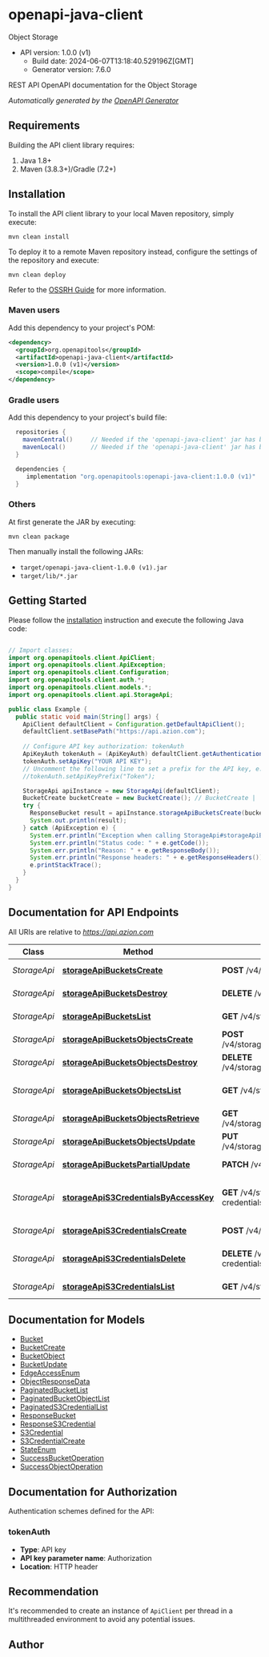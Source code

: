 # openapi-java-client

Object Storage
- API version: 1.0.0 (v1)
  - Build date: 2024-06-07T13:18:40.529196Z[GMT]
  - Generator version: 7.6.0

REST API OpenAPI documentation for the Object Storage


*Automatically generated by the [OpenAPI Generator](https://openapi-generator.tech)*


## Requirements

Building the API client library requires:
1. Java 1.8+
2. Maven (3.8.3+)/Gradle (7.2+)

## Installation

To install the API client library to your local Maven repository, simply execute:

```shell
mvn clean install
```

To deploy it to a remote Maven repository instead, configure the settings of the repository and execute:

```shell
mvn clean deploy
```

Refer to the [OSSRH Guide](http://central.sonatype.org/pages/ossrh-guide.html) for more information.

### Maven users

Add this dependency to your project's POM:

```xml
<dependency>
  <groupId>org.openapitools</groupId>
  <artifactId>openapi-java-client</artifactId>
  <version>1.0.0 (v1)</version>
  <scope>compile</scope>
</dependency>
```

### Gradle users

Add this dependency to your project's build file:

```groovy
  repositories {
    mavenCentral()     // Needed if the 'openapi-java-client' jar has been published to maven central.
    mavenLocal()       // Needed if the 'openapi-java-client' jar has been published to the local maven repo.
  }

  dependencies {
     implementation "org.openapitools:openapi-java-client:1.0.0 (v1)"
  }
```

### Others

At first generate the JAR by executing:

```shell
mvn clean package
```

Then manually install the following JARs:

* `target/openapi-java-client-1.0.0 (v1).jar`
* `target/lib/*.jar`

## Getting Started

Please follow the [installation](#installation) instruction and execute the following Java code:

```java

// Import classes:
import org.openapitools.client.ApiClient;
import org.openapitools.client.ApiException;
import org.openapitools.client.Configuration;
import org.openapitools.client.auth.*;
import org.openapitools.client.models.*;
import org.openapitools.client.api.StorageApi;

public class Example {
  public static void main(String[] args) {
    ApiClient defaultClient = Configuration.getDefaultApiClient();
    defaultClient.setBasePath("https://api.azion.com");
    
    // Configure API key authorization: tokenAuth
    ApiKeyAuth tokenAuth = (ApiKeyAuth) defaultClient.getAuthentication("tokenAuth");
    tokenAuth.setApiKey("YOUR API KEY");
    // Uncomment the following line to set a prefix for the API key, e.g. "Token" (defaults to null)
    //tokenAuth.setApiKeyPrefix("Token");

    StorageApi apiInstance = new StorageApi(defaultClient);
    BucketCreate bucketCreate = new BucketCreate(); // BucketCreate | 
    try {
      ResponseBucket result = apiInstance.storageApiBucketsCreate(bucketCreate);
      System.out.println(result);
    } catch (ApiException e) {
      System.err.println("Exception when calling StorageApi#storageApiBucketsCreate");
      System.err.println("Status code: " + e.getCode());
      System.err.println("Reason: " + e.getResponseBody());
      System.err.println("Response headers: " + e.getResponseHeaders());
      e.printStackTrace();
    }
  }
}

```

## Documentation for API Endpoints

All URIs are relative to *https://api.azion.com*

Class | Method | HTTP request | Description
------------ | ------------- | ------------- | -------------
*StorageApi* | [**storageApiBucketsCreate**](docs/StorageApi.md#storageApiBucketsCreate) | **POST** /v4/storage/buckets | Create a new bucket
*StorageApi* | [**storageApiBucketsDestroy**](docs/StorageApi.md#storageApiBucketsDestroy) | **DELETE** /v4/storage/buckets/{name} | Delete a bucket
*StorageApi* | [**storageApiBucketsList**](docs/StorageApi.md#storageApiBucketsList) | **GET** /v4/storage/buckets | List buckets
*StorageApi* | [**storageApiBucketsObjectsCreate**](docs/StorageApi.md#storageApiBucketsObjectsCreate) | **POST** /v4/storage/buckets/{bucket_name}/objects/{object_key} | Create new object key
*StorageApi* | [**storageApiBucketsObjectsDestroy**](docs/StorageApi.md#storageApiBucketsObjectsDestroy) | **DELETE** /v4/storage/buckets/{bucket_name}/objects/{object_key} | Delete object key
*StorageApi* | [**storageApiBucketsObjectsList**](docs/StorageApi.md#storageApiBucketsObjectsList) | **GET** /v4/storage/buckets/{bucket_name}/objects | List buckets objects
*StorageApi* | [**storageApiBucketsObjectsRetrieve**](docs/StorageApi.md#storageApiBucketsObjectsRetrieve) | **GET** /v4/storage/buckets/{bucket_name}/objects/{object_key} | Download object
*StorageApi* | [**storageApiBucketsObjectsUpdate**](docs/StorageApi.md#storageApiBucketsObjectsUpdate) | **PUT** /v4/storage/buckets/{bucket_name}/objects/{object_key} | Update the object key
*StorageApi* | [**storageApiBucketsPartialUpdate**](docs/StorageApi.md#storageApiBucketsPartialUpdate) | **PATCH** /v4/storage/buckets/{name} | Update bucket info
*StorageApi* | [**storageApiS3CredentialsByAccessKey**](docs/StorageApi.md#storageApiS3CredentialsByAccessKey) | **GET** /v4/storage/s3-credentials/{s3_credential_access_key} | get by s3 credentials by access key
*StorageApi* | [**storageApiS3CredentialsCreate**](docs/StorageApi.md#storageApiS3CredentialsCreate) | **POST** /v4/storage/s3-credentials | create s3 credentials
*StorageApi* | [**storageApiS3CredentialsDelete**](docs/StorageApi.md#storageApiS3CredentialsDelete) | **DELETE** /v4/storage/s3-credentials/{s3_credential_access_key} | delete by s3 credentials
*StorageApi* | [**storageApiS3CredentialsList**](docs/StorageApi.md#storageApiS3CredentialsList) | **GET** /v4/storage/s3-credentials | List s3 credentials


## Documentation for Models

 - [Bucket](docs/Bucket.md)
 - [BucketCreate](docs/BucketCreate.md)
 - [BucketObject](docs/BucketObject.md)
 - [BucketUpdate](docs/BucketUpdate.md)
 - [EdgeAccessEnum](docs/EdgeAccessEnum.md)
 - [ObjectResponseData](docs/ObjectResponseData.md)
 - [PaginatedBucketList](docs/PaginatedBucketList.md)
 - [PaginatedBucketObjectList](docs/PaginatedBucketObjectList.md)
 - [PaginatedS3CredentialList](docs/PaginatedS3CredentialList.md)
 - [ResponseBucket](docs/ResponseBucket.md)
 - [ResponseS3Credential](docs/ResponseS3Credential.md)
 - [S3Credential](docs/S3Credential.md)
 - [S3CredentialCreate](docs/S3CredentialCreate.md)
 - [StateEnum](docs/StateEnum.md)
 - [SuccessBucketOperation](docs/SuccessBucketOperation.md)
 - [SuccessObjectOperation](docs/SuccessObjectOperation.md)


<a id="documentation-for-authorization"></a>
## Documentation for Authorization


Authentication schemes defined for the API:
<a id="tokenAuth"></a>
### tokenAuth

- **Type**: API key
- **API key parameter name**: Authorization
- **Location**: HTTP header


## Recommendation

It's recommended to create an instance of `ApiClient` per thread in a multithreaded environment to avoid any potential issues.

## Author



